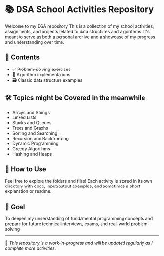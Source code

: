 # 📚 DSA School Activities Repository

Welcome to my DSA repository
This is a collection of my school activities, assignments, and projects related to data structures and algorithms. It's meant to serve as both a personal archive and a showcase of my progress and understanding over time.

## 📂 Contents

- ✅ Problem-solving exercises  
- 🧠 Algorithm implementations  
- 🗃️ Classic data structure examples  


## 🛠️ Topics might be Covered in  the meanwhile

- Arrays and Strings  
- Linked Lists  
- Stacks and Queues  
- Trees and Graphs  
- Sorting and Searching  
- Recursion and Backtracking  
- Dynamic Programming  
- Greedy Algorithms  
- Hashing and Heaps  

## 🚀 How to Use

Feel free to explore the folders and files! Each activity is stored in its own directory with code, input/output examples, and sometimes a short explanation or readme.

## 🎯 Goal

To deepen my understanding of fundamental programming concepts and prepare for future technical interviews, exams, and real-world problem-solving.

---

📌 _This repository is a work-in-progress and will be updated regularly as I complete more activities._
